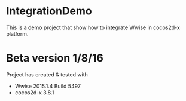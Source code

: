 # IntegrationDemo
This is a demo project that show how to integrate Wwise in cocos2d-x platform.

# Beta version 1/8/16
  Project has created & tested with
  - Wwise 2015.1.4 Build 5497 
  - cocos2d-x 3.8.1
  

